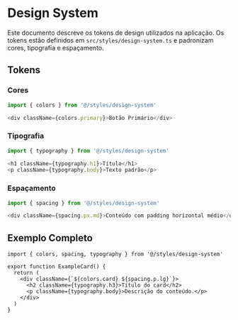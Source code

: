 # Design System

Este documento descreve os tokens de design utilizados na aplicação. Os tokens estão definidos em `src/styles/design-system.ts` e padronizam cores, tipografia e espaçamento.

## Tokens

### Cores
```ts
import { colors } from '@/styles/design-system'

<div className={colors.primary}>Botão Primário</div>
```

### Tipografia
```ts
import { typography } from '@/styles/design-system'

<h1 className={typography.h1}>Título</h1>
<p className={typography.body}>Texto padrão</p>
```

### Espaçamento
```ts
import { spacing } from '@/styles/design-system'

<div className={spacing.px.md}>Conteúdo com padding horizontal médio</div>
```

## Exemplo Completo
```tsx
import { colors, spacing, typography } from '@/styles/design-system'

export function ExampleCard() {
  return (
    <div className={`${colors.card} ${spacing.p.lg}`}>
      <h2 className={typography.h3}>Título do card</h2>
      <p className={typography.body}>Descrição do conteúdo.</p>
    </div>
  )
}
```
